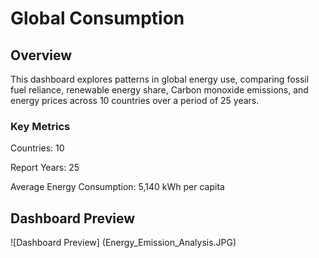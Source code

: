# Global Consumption

## Overview
This dashboard explores patterns in global energy use, comparing fossil fuel reliance, renewable energy share, 
Carbon monoxide emissions, and energy prices across 10 countries over a period of 25 years.

### Key Metrics
Countries: 10

Report Years: 25

Average Energy Consumption: 5,140 kWh per capita

## Dashboard Preview
![Dashboard Preview]
(Energy_Emission_Analysis.JPG)
